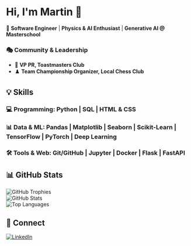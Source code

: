 # Hi, I'm Martin 👋  

🚀 **Software Engineer** | **Physics & AI Enthusiast** | **Generative AI @ Masterschool**  

### 🎭 Community & Leadership  
- 🎤 **VP PR, Toastmasters Club**  
- ♟️ **Team Championship Organizer, Local Chess Club**  

## 💡 Skills  

### 💻 Programming: Python | SQL | HTML & CSS  
### 📊 Data & ML: Pandas | Matplotlib | Seaborn | Scikit-Learn | TensorFlow | PyTorch | Deep Learning  
### 🛠️ Tools & Web: Git/GitHub | Jupyter | Docker | Flask | FastAPI  

## 📊 GitHub Stats  
![GitHub Trophies](https://github-profile-trophy.vercel.app/?username=kaiser-data&theme=radical)  
![GitHub Stats](https://github-readme-stats.vercel.app/api?username=kaiser-data&show_icons=true&theme=radical)  
![Top Languages](https://github-readme-stats.vercel.app/api/top-langs/?username=kaiser-data&layout=compact&theme=radical)  

## 🔗 Connect  
[![LinkedIn](https://img.shields.io/badge/LinkedIn-blue?style=for-the-badge&logo=linkedin)](https://www.linkedin.com/in/martin-kaiser-phd-691930170)  

